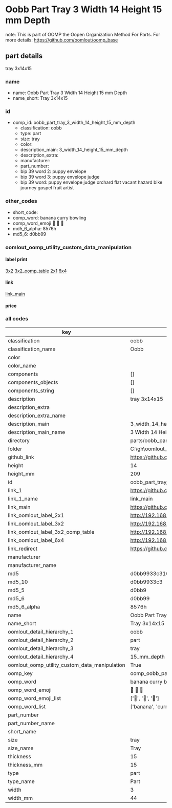 # Oobb Part Tray 3 Width 14 Height 15 mm Depth  

note: This is part of OOMP the Oopen Organization Method For Parts. For more details: https://github.com/oomlout/oomp_base

##  part details
  



tray 3x14x15



### name
* name: Oobb Part Tray 3 Width 14 Height 15 mm Depth
* name_short: Tray 3x14x15 
### id
* oomp_id: oobb_part_tray_3_width_14_height_15_mm_depth
  * classification: oobb
  * type: part
  * size: tray
  * color: 
  * description_main: 3_width_14_height_15_mm_depth
  * description_extra: 
  * manufacturer: 
  * part_number: 
  * bip 39 word 2: puppy envelope
  * bip 39 word 3: puppy envelope judge
  * bip 39 word: puppy envelope judge orchard flat vacant hazard bike journey gospel fruit artist

### other_codes
* short_code: 
* oomp_word: banana curry bowling
* oomp_word_emoji :banana: :curry: :bowling:
* md5_6_alpha: 8576h
* md5_6: d0bb99






### oomlout_oomp_utility_custom_data_manipulation
#### label print
[3x2](http://192.168.1.245:1112/?label=oomp%208576h)
[3x2_oomp_table](http://192.168.1.108:1112/?label=oomp%208576h)
[2x1](http://192.168.1.242:1112/?label=oomp%208576h)
[6x4](http://192.168.1.55:1112/?label=oomp%208576h)    

#### link

[link_main](https://github.com/oomlout/oomlout_oobb_version_4_generated_parts/tree/main/navigation_oomp/oobb/part/tray/3_width_14_height_15_mm_depth/part)                              

#### price







### all codes 
| key | value |  
| --- | --- |  
| classification | oobb |  
| classification_name | Oobb |  
| color |  |  
| color_name |  |  
| components | [] |  
| components_objects | [] |  
| components_string | [] |  
| description | tray 3x14x15 |  
| description_extra |  |  
| description_extra_name |  |  
| description_main | 3_width_14_height_15_mm_depth |  
| description_main_name | 3 Width 14 Height 15 mm Depth |  
| directory | parts/oobb_part_tray_3_width_14_height_15_mm_depth |  
| folder | C:\gh\oomlout_oobb_version_4_generated_parts\parts\oobb_part_tray_3_width_14_height_15_mm_depth |  
| github_link | https://github.com/oomlout/oomlout_oomp_part_src/tree/main/parts/oobb_part_tray_3_width_14_height_15_mm_depth |  
| height | 14 |  
| height_mm | 209 |  
| id | oobb_part_tray_3_width_14_height_15_mm_depth |  
| link_1 | https://github.com/oomlout/oomlout_oobb_version_4_generated_parts/tree/main/navigation_oomp/oobb/part/tray/3_width_14_height_15_mm_depth/part |  
| link_1_name | link_main |  
| link_main | https://github.com/oomlout/oomlout_oobb_version_4_generated_parts/tree/main/navigation_oomp/oobb/part/tray/3_width_14_height_15_mm_depth/part |  
| link_oomlout_label_2x1 | http://192.168.1.242:1112/?label=oomp%208576h |  
| link_oomlout_label_3x2 | http://192.168.1.245:1112/?label=oomp%208576h |  
| link_oomlout_label_3x2_oomp_table | http://192.168.1.108:1112/?label=oomp%208576h |  
| link_oomlout_label_6x4 | http://192.168.1.55:1112/?label=oomp%208576h |  
| link_redirect | https://github.com/oomlout/oomlout_oobb_version_4_generated_parts/tree/main/parts/oobb_tray_03_14_15 |  
| manufacturer |  |  
| manufacturer_name |  |  
| md5 | d0bb9933c3162d3fc1ac49c0f152f570 |  
| md5_10 | d0bb9933c3 |  
| md5_5 | d0bb9 |  
| md5_6 | d0bb99 |  
| md5_6_alpha | 8576h |  
| name | Oobb Part Tray 3 Width 14 Height 15 mm Depth |  
| name_short | Tray 3x14x15  |  
| oomlout_detail_hierarchy_1 | oobb |  
| oomlout_detail_hierarchy_2 | part |  
| oomlout_detail_hierarchy_3 | tray |  
| oomlout_detail_hierarchy_4 | 15_mm_depth |  
| oomlout_oomp_utility_custom_data_manipulation | True |  
| oomp_key | oomp_oobb_part_tray_3_width_14_height_15_mm_depth |  
| oomp_word | banana curry bowling |  
| oomp_word_emoji | :banana: :curry: :bowling: |  
| oomp_word_emoji_list | [':banana:', ':curry:', ':bowling:'] |  
| oomp_word_list | ['banana', 'curry', 'bowling'] |  
| part_number |  |  
| part_number_name |  |  
| short_name |  |  
| size | tray |  
| size_name | Tray |  
| thickness | 15 |  
| thickness_mm | 15 |  
| type | part |  
| type_name | Part |  
| width | 3 |  
| width_mm | 44 |  
